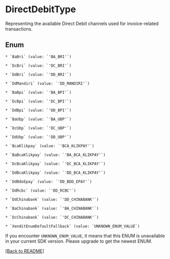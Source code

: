# DirectDebitType

Representing the available Direct Debit channels used for invoice-related transactions.


## Enum


    * `BaBri` (value: `'BA_BRI'`)

    * `DcBri` (value: `'DC_BRI'`)

    * `DdBri` (value: `'DD_BRI'`)

    * `DdMandiri` (value: `'DD_MANDIRI'`)

    * `BaBpi` (value: `'BA_BPI'`)

    * `DcBpi` (value: `'DC_BPI'`)

    * `DdBpi` (value: `'DD_BPI'`)

    * `BaUbp` (value: `'BA_UBP'`)

    * `DcUbp` (value: `'DC_UBP'`)

    * `DdUbp` (value: `'DD_UBP'`)

    * `BcaKlikpay` (value: `'BCA_KLIKPAY'`)

    * `BaBcaKlikpay` (value: `'BA_BCA_KLIKPAY'`)

    * `DcBcaKlikpay` (value: `'DC_BCA_KLIKPAY'`)

    * `DdBcaKlikpay` (value: `'DD_BCA_KLIKPAY'`)

    * `DdBdoEpay` (value: `'DD_BDO_EPAY'`)

    * `DdRcbc` (value: `'DD_RCBC'`)

    * `DdChinabank` (value: `'DD_CHINABANK'`)

    * `BaChinabank` (value: `'BA_CHINABANK'`)

    * `DcChinabank` (value: `'DC_CHINABANK'`)

    * `XenditEnumDefaultFallback` (value: `UNKNOWN_ENUM_VALUE`)

If you encounter `UNKNOWN_ENUM_VALUE`, it means that this ENUM is unavailable in your current SDK version. Please upgrade to get the newest ENUM.


[[Back to README]](../../README.md)